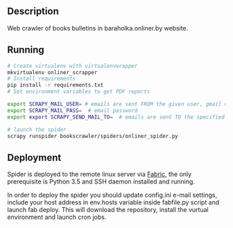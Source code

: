 Description
-----------

Web crawler of books bulletins in baraholka.onliner.by website.

Running
-------
```bash
# Create virtualenv with virtualenvwrapper
mkvirtualenv onliner_scrapper
# Install requirements
pip install -r requirements.txt
# Set environment variables to get PDF reports

export SCRAPY_MAIL_USER= # emails are sent FROM the given user, gmail only supported for now
export SCRAPY_MAIL_PASS=  # email password
export export SCRAPY_SEND_MAIL_TO=  # emails are sent TO the specified user

# launch the spider
scrapy runspider bookscrawler/spiders/onliner_spider.py
```

Deployment
----------
Spider is deployed to the remote linux server via [Fabric](http://www.fabfile.org/), the only prerequisite is Python 3.5 and SSH daemon installed and running.

In order to deploy the spider you should update config.ini e-mail settings, include your host address in env.hosts variable inside fabfile.py script and launch fab deploy. This will download the repository, install the vurtual environment and launch cron jobs.